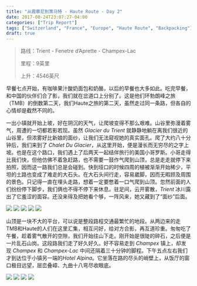 ```yaml
---
title: "从霞慕尼到策马特 - Haute Route - Day 2"
date: 2017-08-24T23:07:27-04:00
categories: ["Trip Report"]
tags: ["Switzerland", "France", "Europe", "Haute Route", "Backpacking"]
draft: true
---
```


[p1]: https://1.bp.blogspot.com/-mJVCaO8UH60/XQRq5ciRrcI/AAAAAAAALdk/-0vty5FKDLsHJ5fQgL3831zUWzGAuPpEwCLcBGAs/s1600/Haute_Route-66.jpg

[p2]: https://1.bp.blogspot.com/-sC_SS2Rjitg/XQRq5bBiIGI/AAAAAAAALdo/1O3wqkLH9PA-6W4S9eihGACke1C1DBtrwCLcBGAs/s1600/Haute_Route-72.jpg

[p3]: https://1.bp.blogspot.com/-frVN-8cV16o/XQRrQLTcfoI/AAAAAAAALd4/1oKknE6UNNARvtm15LLtNDo6MZ_y6POiACLcBGAs/s1600/Haute_Route-55.jpg

[p4]: https://1.bp.blogspot.com/-5T2Vomac2Kw/XQRrQCorDyI/AAAAAAAALd0/IpYjhrobQC8AyKaGzs8nMvv_OXNtO0vswCLcBGAs/s1600/Haute_Route-53.jpg

[p5]: https://1.bp.blogspot.com/-EgBhP63xRsA/XQRrpu9J58I/AAAAAAAALeI/S1_o5nd8VYA0jyaQC9YMeFEV-x0_AzKnQCLcBGAs/s1600/Haute_Route-75.jpg

[p6]: https://1.bp.blogspot.com/-01CInZfwS1I/XQRruac4-wI/AAAAAAAALeQ/CI_c5AsL-JA-S5aut_bBpCmJzwuvplgEwCLcBGAs/s1600/Haute_Route-77.jpg

[p7]: https://1.bp.blogspot.com/-evQv54Y4dYI/XQRruSrBNlI/AAAAAAAALeU/ugwrwhBbf6IklKSujxxSCAi_sI6DuaRwwCLcBGAs/s1600/Haute_Route-78.jpg

[p8]: https://1.bp.blogspot.com/-5VP9R3hHGSw/XQRruaWQLII/AAAAAAAALeM/4VrlxSjS2tcN8G4OKU1djMtD58qnuIYmwCLcBGAs/s1600/Haute_Route-79.jpg

[p9]: https://1.bp.blogspot.com/-lalycJUMII8/XQRr7RG7pKI/AAAAAAAALeY/5mAv0P3UqWYx_vvP-NrnRRaUhyihkhFpACLcBGAs/s1600/Haute_Route-81.jpg

>路线：Trient - Fenetre d’Aprette - Champex-Lac
>
>里程：9英里
>
>上升：4546英尺

早餐七点开始，有咖啡果汁酸奶面包和奶酪，以后的早餐也大多如此。吃完早餐，和中国的伙伴们合了影，我们就在岔道口上分别了。这是他们环勃朗峰之旅（TMB）的倒数第二天，我们Haute之旅的第二天，虽然走过同一条路，但各自的心情却是截然不同的。

一出小镇就开始上坡，好在阴沉的天气，让爬坡变得不那么艰难。山谷里弥漫着雾气，周遭的一切都若影若现。虽然 *Glacier du Trient* 就静静地躺在离我们很近的山谷里，但浓雾好比新娘的面纱，让我们无法窥视她的真实面孔。爬了大约八十分钟后，我们来到了 *Chalet Du Glacier*，从这里开始，便是漫长而无穷尽的之字上坡。也是在这个路口，我们遇上了后两天一起结伴旅行的美国小哥罗斯。小哥走得比我们快，但他仿佛不着急赶路，也不需要一鼓作气爬到山顶，总是走走就停下来拍照，因而这一路我们总是会碰到。快到垭口的时候四周的植被渐渐开始稀少，平坦的土路也变成了难走的大石头。在大石头间行走，容易崴脚，因而无暇顾及周围的景色。只记得一直在埋头走路，想着一定要憋着一口气爬到山顶。忽然前面的人们纷纷停下脚步，我们俩也不得不停下来休息。驻足间，云开雾散，*Trient* 冰川露出了它羞涩的面容。还没来得及把她看个够，一阵风来，她又藏到了“面纱”后面。

![][p1]
![][p2]
![][p3]
![][p4]
![][p5]

山顶是一块不大的平台，可以说是整段路程交通最繁忙的地段。从两边来的走TMB和Haute的人们在这里汇集，相互问好，给对方合影，再互道珍重。匆匆吃了午餐，趁着雾气散开的空隙，我们开始往山下走。刚开始是很陡的碎石，之后便是一片乱石山岗。这段路我们走了好久好久。好不容易走到 *Champex* 镇上，却发现 *Champex* 和 *Champex-Lac* 中间还隔着三十分钟的脚程。下午五点左右我们才到达位于小镇另一端的*Hotel Alpina*。它坐落在路的尽头的峭壁上，从饭厅的窗口极目远望，层峦叠嶂、九曲十八弯尽收眼底。 

![][p6]
![][p7]
![][p8]
![][p9]

